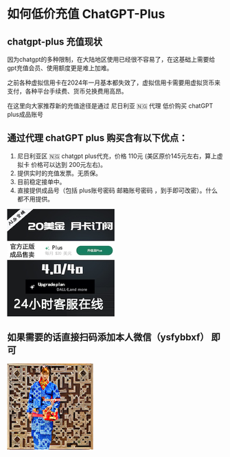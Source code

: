 # 如何低价充值 ChatGPT-Plus
## chatgpt-plus 充值现状

因为chatgpt的多种限制，在大陆地区使用已经很不容易了，在这基础上需要给gpt充值会员、使用额度更是难上加难。

之前各种虚拟信用卡在2024年一月基本都失效了，虚拟信用卡需要用虚拟货币来支付，各种平台手续费、货币兑换费用高昂。

在这里向大家推荐新的充值途径是通过 尼日利亚 🇳🇬 代理 低价购买 chatGPT plus成品账号

## 通过代理 chatGPT plus 购买含有以下优点：

1. 尼日利亚区 🇳🇬  chatgpt plus代充，价格 110元 (美区原价145元左右，算上虚拟卡 价格可以达到 200元左右)。
2. 提供实时的充值发票。无质保。
3. 目前稳定接单中。
4. 直接提供成品号（包括 plus账号密码 邮箱账号密码 ，到手即可改密）。什么都不用提供。

![广告图](https://github.com/HuSiNi/ChatGPT-Plus/blob/main/20061735439095.jpg)

## 如果需要的话直接扫码添加本人微信（ysfybbxf） 即可

![微信二维码](https://github.com/HuSiNi/ChatGPT-Plus/blob/main/00050-1981508610.png)
